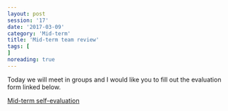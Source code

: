 ```yaml
--- 
layout: post 
session: '17' 
date: '2017-03-09' 
category: 'Mid-term' 
title: 'Mid-term team review' 
tags: [
] 
noreading: true
--- 
```


Today we will meet in groups and I would like you to fill out the evaluation form linked below. 

[Mid-term self-evaluation](/docs/midterm-self-eval.pdf)

<excerpt/>

